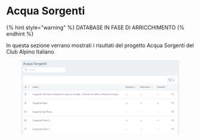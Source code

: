 # Acqua Sorgenti

{% hint style="warning" %}
DATABASE IN FASE DI ARRICCHIMENTO
{% endhint %}

In questa sezione verrano mostrati i risultati del progetto Acqua Sorgenti del Club Alpino Italiano

<figure><img src="../../../.gitbook/assets/image (11).png" alt=""><figcaption></figcaption></figure>
